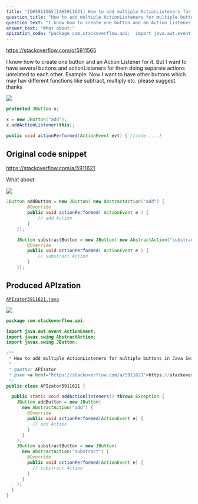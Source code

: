 ```yaml
---
title: "[Q#5911565][A#5911621] How to add multiple ActionListeners for multiple buttons in Java Swing"
question_title: "How to add multiple ActionListeners for multiple buttons in Java Swing"
question_text: "I know how to create one button and an Action Listener for it. But I want to have several buttons and actionListeners for them doing separate actions unrelated to each other. Example: Now I want to have other buttons which may hav different functions like subtract, multiply etc. please suggest. thanks"
answer_text: "What about:"
apization_code: "package com.stackoverflow.api;  import java.awt.event.ActionEvent; import javax.swing.AbstractAction; import javax.swing.JButton;  /**  * How to add multiple ActionListeners for multiple buttons in Java Swing  *  * @author APIzator  * @see <a href=\"https://stackoverflow.com/a/5911621\">https://stackoverflow.com/a/5911621</a>  */ public class APIzator5911621 {    public static void addActionlisteners() throws Exception {     JButton addButton = new JButton(       new AbstractAction(\"add\") {         @Override         public void actionPerformed(ActionEvent e) {           // add Action         }       }     );     JButton substractButton = new JButton(       new AbstractAction(\"substract\") {         @Override         public void actionPerformed(ActionEvent e) {           // substract Action         }       }     );   } }"
---
```


https://stackoverflow.com/q/5911565

I know how to create one button and an Action Listener for it. But I want to have several buttons and actionListeners for them doing separate actions unrelated to each other.
Example:
Now I want to have other buttons which may hav different functions like subtract, multiply etc.
please suggest. thanks


<div class="code-logo"><img src="/stackoverflow.png" /></div>

```java
protected JButton x;

x = new JButton("add");
x.addActionListener(this);

public void actionPerformed(ActionEvent evt) { //code.....}
```


## Original code snippet

https://stackoverflow.com/a/5911621

What about:

<div class="code-logo"><img src="/stackoverflow.png" /></div>

```java
JButton addButton = new JButton( new AbstractAction("add") {
        @Override
        public void actionPerformed( ActionEvent e ) {
            // add Action
        }
    });

    JButton substractButton = new JButton( new AbstractAction("substract") { 
        @Override
        public void actionPerformed( ActionEvent e ) {
            // substract Action
        }
    });
```

## Produced APIzation

[`APIzator5911621.java`](https://github.com/pasqualesalza/apization/raw/main/data/search/APIzator5911621.java)

<div class="code-logo"><img src="/apizator.png" /></div>

```java
package com.stackoverflow.api;

import java.awt.event.ActionEvent;
import javax.swing.AbstractAction;
import javax.swing.JButton;

/**
 * How to add multiple ActionListeners for multiple buttons in Java Swing
 *
 * @author APIzator
 * @see <a href="https://stackoverflow.com/a/5911621">https://stackoverflow.com/a/5911621</a>
 */
public class APIzator5911621 {

  public static void addActionlisteners() throws Exception {
    JButton addButton = new JButton(
      new AbstractAction("add") {
        @Override
        public void actionPerformed(ActionEvent e) {
          // add Action
        }
      }
    );
    JButton substractButton = new JButton(
      new AbstractAction("substract") {
        @Override
        public void actionPerformed(ActionEvent e) {
          // substract Action
        }
      }
    );
  }
}

```